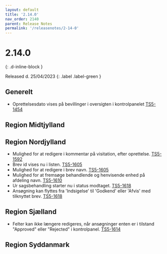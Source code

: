 ```yaml
---
layout: default
title: '2.14.0'
nav_order: 2140
parent: Release Notes
permalink: '/releasenotes/2-14-0'
---
```


# 2.14.0
{: .d-inline-block }

Released d. 25/04/2023
{: .label .label-green }

## Generelt
- Oprettelsesdato vises på bevillinger i oversigten i kontrolpanelet  [TS5-1454](https://sd.trifork.com/browse/TS5-1454)

## Region Midtjylland

## Region Nordjylland
- Mulighed for at redigere i kommentar på visitation, efter oprettelse. [TS5-1592](https://sd.trifork.com/browse/TS5-1592)
- Brev id vises nu i listen. [TS5-1605](https://sd.trifork.com/browse/TS5-1605)
- Mulighed for at redigere i brev navn. [TS5-1605](https://sd.trifork.com/browse/TS5-1605)
- Mulighed for at fremsøge behandlende og henvisende enhed på afdeling navn. [TS5-1610](https://sd.trifork.com/browse/TS5-1610)
- Ur sagsbehandling starter nu i status modtaget. [TS5-1618](https://sd.trifork.com/browse/TS5-1618)
- Ansøgning kan flyttes fra 'Indsigelse' til 'Godkend' eller 'Afvis' med tilknyttet brev. [TS5-1618](https://sd.trifork.com/browse/TS5-1603)

## Region Sjælland
- Felter kan ikke længere redigeres, når ansøgninger enten er i tilstand "Approved" eller "Rejected" i kontrolpanel. [TS5-1614](https://sd.trifork.com/browse/TS5-1614)
 
## Region Syddanmark
